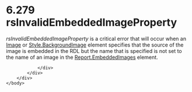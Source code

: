 <html dir="LTR" xmlns:mshelp="http://msdn.microsoft.com/mshelp" xmlns:ddue="http://ddue.schemas.microsoft.com/authoring/2003/5" xmlns:xlink="http://www.w3.org/1999/xlink" xmlns:tool="http://www.microsoft.com/tooltip">
    <head>
        <meta http-equiv="Content-Type" content="text/html; CHARSET=utf-8"></meta>
        <meta name="save" content="history"></meta>
        <title>6.279 rsInvalidEmbeddedImageProperty</title>
        <xml>
            <mshelp:toctitle title="6.279 rsInvalidEmbeddedImageProperty"></mshelp:toctitle>
            <mshelp:rltitle title="[MS-RDL]: rsInvalidEmbeddedImageProperty"></mshelp:rltitle>
            <mshelp:keyword index="A" term="b0c8df94-b180-44d6-a15f-28063b9214a2"></mshelp:keyword>
            <mshelp:attr name="DCSext.ContentType" value="open specification"></mshelp:attr>
            <mshelp:attr name="AssetID" value="b0c8df94-b180-44d6-a15f-28063b9214a2"></mshelp:attr>
            <mshelp:attr name="TopicType" value="kbRef"></mshelp:attr>
            <mshelp:attr name="DCSext.Title" value="[MS-RDL]: rsInvalidEmbeddedImageProperty" />
        </xml>
    </head>
    <body>
        <div id="header">
            <h1 class="heading">6.279 rsInvalidEmbeddedImageProperty</h1>
        </div>
        <div id="mainSection">
            <div id="mainBody">
                <div id="allHistory" class="saveHistory"></div>
                <div id="sectionSection0" class="section" name="collapseableSection">
                    

<p><i>rsInvalidEmbeddedImageProperty</i> is a critical error
that will occur when an <a href="63e1e5ab-7c49-4f62-8dbd-62d85de2b153.html">Image</a>
or <a href="8bdc91cb-ae28-4a68-9115-1c4f68ae04c8.html">Style.BackgroundImage</a>
element specifies that the source of the image is embedded in the RDL but the
name that is specified is not set to the name of an image in the <a href="938d8d55-a83a-47be-a35d-85385d094573.html">Report.EmbeddedImages</a>
element.</p>


                </div>
            </div>
        </div>
    </body>
</html>
